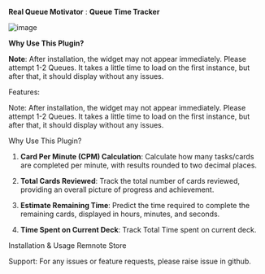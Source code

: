 ****Real Queue Motivator**** : **Queue Time Tracker**


![image](https://github.com/voidtriangle/queue-motivator/assets/107706537/f1f09dfa-45d3-4430-8129-3e0dc74a1418)



****Why Use This Plugin?****



****Note****: After installation, the widget may not appear immediately. Please attempt 1-2 Queues. It takes a little time to load on the first instance, but after that, it should display without any issues.

Features:

Note: After installation, the widget may not appear immediately. Please attempt 1-2 Queues. It takes a little time to load on the first instance, but after that, it should display without any issues.

Why Use This Plugin?

1. **Card Per Minute (CPM) Calculation**: Calculate how many tasks/cards are completed per minute, with results rounded to two decimal places.

2. **Total Cards Reviewed**: Track the total number of cards reviewed, providing an overall picture of progress and achievement.

3. **Estimate Remaining Time**: Predict the time required to complete the remaining cards, displayed in hours, minutes, and seconds.

4. **Time Spent on Current Deck**: Track Total Time spent on current deck.

Installation & Usage Remnote Store

Support: For any issues or feature requests, please raise issue in github.
